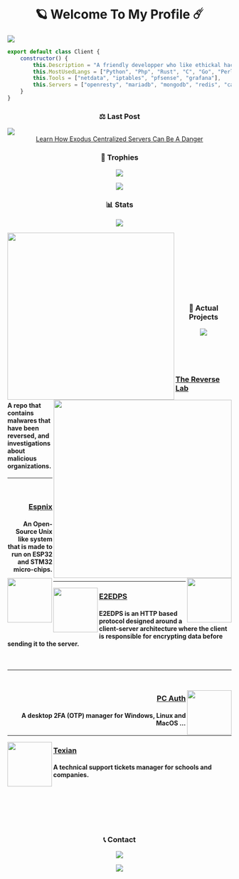 <h1 align="center">🪐 Welcome To My Profile ☄️</h1>
<img src="https://cdn.discordapp.com/attachments/1295455896264245370/1319863462171643975/Capture_decran_2024-12-20_190108.png?ex=67678223&is=676630a3&hm=8a5045d24228edd6f201e9f96904f452de38a5014d719111dc802485ab09d43b&">

```javascript
export default class Client {
    constructor() {
        this.Description = "A friendly developper who like ethickal hacking",
        this.MostUsedLangs = ["Python", "Php", "Rust", "C", "Go", "Perl", "NodeJS"],
        this.Tools = ["netdata", "iptables", "pfsense", "grafana"],
        this.Servers = ["openresty", "mariadb", "mongodb", "redis", "caddy"]
    }
}
```
<h3 align="center">⚖️ Last Post</h3>

<a href="https://github.com/Inplex-sys/exodus-privacy-report">
    <img src="https://github.com/user-attachments/assets/6ab27e34-0913-4cd3-aa46-f755d14da2c0"/>
</a>

<div align="center"><a href="https://github.com/Inplex-sys/exodus-privacy-report">Learn How Exodus Centralized Servers Can Be A Danger</a></div>

<h3 align="center">🥇 Trophies</h3>
<p align="center">
    <img src="https://user-images.githubusercontent.com/69421356/224833055-b11660f1-60f8-4211-9bee-4527e9259cd1.png">
</p>
<p align="center">
    <img src="https://github-profile-trophy.vercel.app/?username=Inplex-sys&theme=dracula&margin-w=10&margin-h=15&column=10">
</p>

<h3 align="center">📊 Stats</h3>
<p align="center">
    <img src="https://user-images.githubusercontent.com/69421356/224833055-b11660f1-60f8-4211-9bee-4527e9259cd1.png">
</p>
<div float="center">
    <img align="left" width="375" src="https://github-readme-stats.vercel.app/api?username=Inplex-sys&show_icons=false&theme=dark">
    <img align="right" width="400" src="https://github-readme-streak-stats.herokuapp.com/?user=Inplex-sys&theme=dark&hide_border=false&stroke=0000&background=0D1117&ring=FFFFFF&fire=e6b800&currStreakLabel=FFFFFF">
</div>

<br><br>
<br><br>
<br><br>
<br><br>

<h3 align="center">📌 Actual Projects</h3>
<p align="center">
    <img src="https://user-images.githubusercontent.com/69421356/224833055-b11660f1-60f8-4211-9bee-4527e9259cd1.png">
</p>
<div>
    <br>
    <br>
    <br>
    <p>
        <img width="100" align="left" src="https://github.com/user-attachments/assets/26374273-07f5-42ea-a8cb-99afbb2968a3"/>
        <h3><a href="https://github.com/Dark-Utilities/The-Reverse-Lab">The Reverse Lab</a></h3>
        <h4>A repo that contains malwares that have been reversed, and investigations about malicious organizations.</h4>
    </p>
    <hr>
    <br>
    <p>
        <img width="100" align="right" src="https://github.com/user-attachments/assets/bfa8f8d8-6529-4fb6-b91f-8baf3a325efc"/>
        <h3 align="right"><a href="https://github.com/Inplex-sys/espnix">Espnix</a></h3>
        <h4 align="right">An Open-Source Unix like system that is made to run on ESP32 and STM32 micro-chips.</h4>
    </p>
    <hr>
    <p>
        <img width="100" align="left" src="https://github.com/user-attachments/assets/c90a73fc-5f22-4003-8277-5c6d2e642ae4"/>
        <h3><a href="https://github.com/E2EDPS/Research-Paper">E2EDPS</a></h3>
        <h4>E2EDPS is an HTTP based protocol designed around a client-server architecture where the client is responsible for encrypting data before sending it to the server.</h4>
    </p>
    <br>
    <hr>
    <br>
    <p>
        <img width="100" align="right" src="https://github.com/user-attachments/assets/3f2d9a0c-8510-413b-908c-04f3fea2021b"/>
        <h3 align="right"><a href="https://github.com/Inplex-sys/pc-auth">PC Auth</a></h3>
        <h4 align="right">A desktop 2FA (OTP) manager for Windows, Linux and MacOS ...</h4>
    </p>
    <hr>
    <p>
        <img width="100" align="left" src="https://user-images.githubusercontent.com/69421356/192012425-de6148a1-e004-4349-a28e-6351f5de86c6.png">
        <h3><a href="#">Texian</a></h3>
        <h4>A technical support tickets manager for schools and companies.</h4>
    </p>
    <br>
<br><br>
<br><br>

<h3 align="center">📞 Contact</h3>
<p align="center">
    <img src="https://user-images.githubusercontent.com/69421356/224833055-b11660f1-60f8-4211-9bee-4527e9259cd1.png">
</p>
<p align="center">
    <a href="https://discord.com/users/212966578680102913">
        <img align="center" src="https://lanyard-profile-readme.vercel.app/api/212966578680102913">
    </a>
</p>
